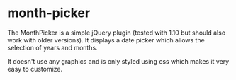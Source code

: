 month-picker
============

The MonthPicker is a simple jQuery plugin (tested with 1.10 but should also work with older versions).
It displays a date picker which allows the selection of years and months.

It doesn't use any graphics and is only styled using css which makes it very easy to customize.
